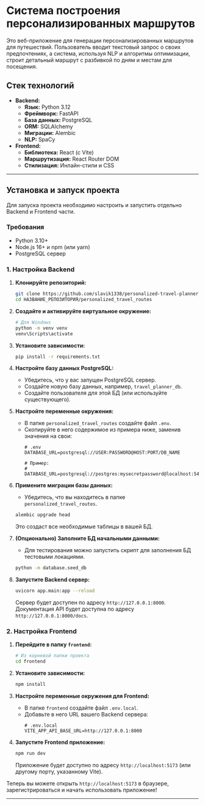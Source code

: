 # Система построения персонализированных маршрутов

Это веб-приложение для генерации персонализированных маршрутов для путешествий. Пользователь вводит текстовый запрос о своих предпочтениях, а система, используя NLP и алгоритмы оптимизации, строит детальный маршрут с разбивкой по дням и местам для посещения.

## Стек технологий

-   **Backend:**
    -   **Язык:** Python 3.12
    -   **Фреймворк:** FastAPI
    -   **База данных:** PostgreSQL
    -   **ORM:** SQLAlchemy
    -   **Миграции:** Alembic
    -   **NLP:** SpaCy
-   **Frontend:**
    -   **Библиотека:** React (с Vite)
    -   **Маршрутизация:** React Router DOM
    -   **Стилизация:** Инлайн-стили и CSS

---

## Установка и запуск проекта

Для запуска проекта необходимо настроить и запустить отдельно Backend и Frontend части.

### Требования

-   Python 3.10+
-   Node.js 16+ и npm (или yarn)
-   PostgreSQL сервер

### 1. Настройка Backend

1.  **Клонируйте репозиторий:**
    ```bash
    git clone https://github.com/slavik1338/personalized-travel-planner_final
    cd НАЗВАНИЕ_РЕПОЗИТОРИЯ/personalized_travel_routes
    ```

2.  **Создайте и активируйте виртуальное окружение:**
    ```bash
    # Для Windows
    python -m venv venv
    venv\Scripts\activate
    ```

3.  **Установите зависимости:**
    ```bash
    pip install -r requirements.txt
    ```

4.  **Настройте базу данных PostgreSQL:**
    -   Убедитесь, что у вас запущен PostgreSQL сервер.
    -   Создайте новую базу данных, например, `travel_planner_db`.
    -   Создайте пользователя для этой БД (или используйте существующего).

5.  **Настройте переменные окружения:**
    -   В папке `personalized_travel_routes` создайте файл `.env`.
    -   Скопируйте в него содержимое из примера ниже, заменив значения на свои:
        ```env
        # .env
        DATABASE_URL=postgresql://USER:PASSWORD@HOST:PORT/DB_NAME

        # Пример:
        # DATABASE_URL=postgresql://postgres:mysecretpassword@localhost:5432/travel_planner_db
        ```

6.  **Примените миграции базы данных:**
    -   Убедитесь, что вы находитесь в папке `personalized_travel_routes`.
    ```bash
    alembic upgrade head
    ```
    Это создаст все необходимые таблицы в вашей БД.

7.  **(Опционально) Заполните БД начальными данными:**
    -   Для тестирования можно запустить скрипт для заполнения БД тестовыми локациями.
    ```bash
    python -m database.seed_db
    ```

8.  **Запустите Backend сервер:**
    ```bash
    uvicorn app.main:app --reload
    ```
    Сервер будет доступен по адресу `http://127.0.0.1:8000`. Документация API будет доступна по адресу `http://127.0.0.1:8000/docs`.

### 2. Настройка Frontend

1.  **Перейдите в папку `frontend`:**
    ```bash
    # Из корневой папки проекта
    cd frontend
    ```

2.  **Установите зависимости:**
    ```bash
    npm install
    ```

3.  **Настройте переменные окружения для Frontend:**
    -   В папке `frontend` создайте файл `.env.local`.
    -   Добавьте в него URL вашего Backend сервера:
        ```env
        # .env.local
        VITE_APP_API_BASE_URL=http://127.0.0.1:8000
        ```

4.  **Запустите Frontend приложение:**
    ```bash
    npm run dev
    ```
    Приложение будет доступно по адресу `http://localhost:5173` (или другому порту, указанному Vite).

Теперь вы можете открыть `http://localhost:5173` в браузере, зарегистрироваться и начать использовать приложение!

---
